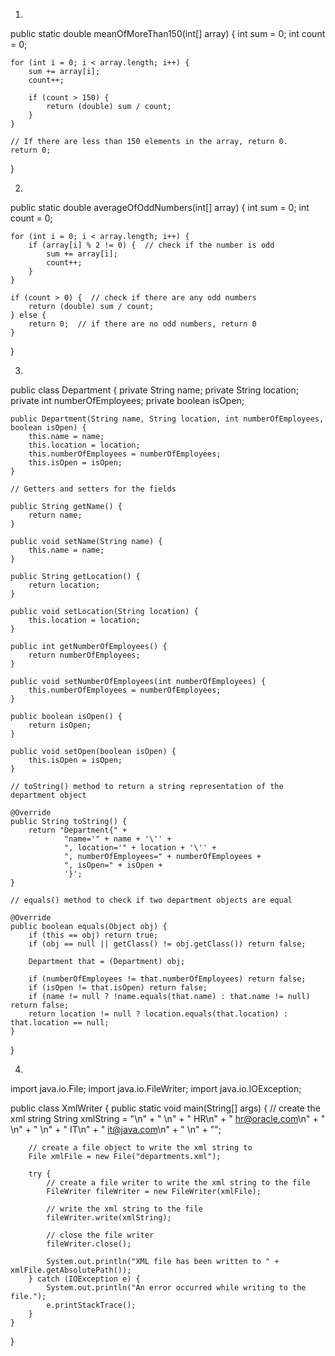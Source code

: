 1)

public static double meanOfMoreThan150(int[] array) {
    int sum = 0;
    int count = 0;

    for (int i = 0; i < array.length; i++) {
        sum += array[i];
        count++;

        if (count > 150) {
            return (double) sum / count;
        }
    }

    // If there are less than 150 elements in the array, return 0.
    return 0;
}

2)

public static double averageOfOddNumbers(int[] array) {
    int sum = 0;
    int count = 0;

    for (int i = 0; i < array.length; i++) {
        if (array[i] % 2 != 0) {  // check if the number is odd
            sum += array[i];
            count++;
        }
    }

    if (count > 0) {  // check if there are any odd numbers
        return (double) sum / count;
    } else {
        return 0;  // if there are no odd numbers, return 0
    }
}


3)

public class Department {
    private String name;
    private String location;
    private int numberOfEmployees;
    private boolean isOpen;

    public Department(String name, String location, int numberOfEmployees, boolean isOpen) {
        this.name = name;
        this.location = location;
        this.numberOfEmployees = numberOfEmployees;
        this.isOpen = isOpen;
    }

    // Getters and setters for the fields

    public String getName() {
        return name;
    }

    public void setName(String name) {
        this.name = name;
    }

    public String getLocation() {
        return location;
    }

    public void setLocation(String location) {
        this.location = location;
    }

    public int getNumberOfEmployees() {
        return numberOfEmployees;
    }

    public void setNumberOfEmployees(int numberOfEmployees) {
        this.numberOfEmployees = numberOfEmployees;
    }

    public boolean isOpen() {
        return isOpen;
    }

    public void setOpen(boolean isOpen) {
        this.isOpen = isOpen;
    }

    // toString() method to return a string representation of the department object

    @Override
    public String toString() {
        return "Department{" +
                "name='" + name + '\'' +
                ", location='" + location + '\'' +
                ", numberOfEmployees=" + numberOfEmployees +
                ", isOpen=" + isOpen +
                '}';
    }

    // equals() method to check if two department objects are equal

    @Override
    public boolean equals(Object obj) {
        if (this == obj) return true;
        if (obj == null || getClass() != obj.getClass()) return false;

        Department that = (Department) obj;

        if (numberOfEmployees != that.numberOfEmployees) return false;
        if (isOpen != that.isOpen) return false;
        if (name != null ? !name.equals(that.name) : that.name != null) return false;
        return location != null ? location.equals(that.location) : that.location == null;
    }

}

4) 

import java.io.File;
import java.io.FileWriter;
import java.io.IOException;

public class XmlWriter {
    public static void main(String[] args) {
        // create the xml string
        String xmlString = "<departments>\n" +
                "    <department>\n" +
                "        <name>HR</name>\n" +
                "        <email>hr@oracle.com</email>\n" +
                "    </department>\n" +
                "    <department>\n" +
                "        <name>IT</name>\n" +
                "        <email>it@java.com</email>\n" +
                "    </department>\n" +
                "</departments>";

        // create a file object to write the xml string to
        File xmlFile = new File("departments.xml");

        try {
            // create a file writer to write the xml string to the file
            FileWriter fileWriter = new FileWriter(xmlFile);

            // write the xml string to the file
            fileWriter.write(xmlString);

            // close the file writer
            fileWriter.close();

            System.out.println("XML file has been written to " + xmlFile.getAbsolutePath());
        } catch (IOException e) {
            System.out.println("An error occurred while writing to the file.");
            e.printStackTrace();
        }
    }
}
